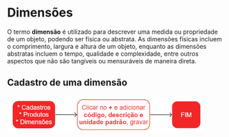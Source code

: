 # Dimensões

O termo **dimensão** é utilizado para descrever uma medida ou propriedade de um objeto, podendo ser física ou abstrata. As dimensões físicas incluem o comprimento, largura e altura de um objeto, enquanto as dimensões abstratas incluem o tempo, qualidade e complexidade, entre outros aspectos que não são tangíveis ou mensuráveis de maneira direta.

## Cadastro de uma dimensão

![Cadastro - Dimensões](productDimension.png)